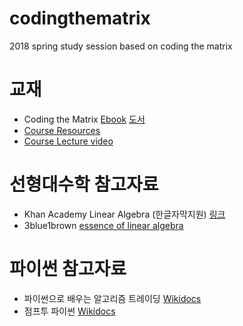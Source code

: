 # codingthematrix
2018 spring study session based on coding the matrix


# 교재
* Coding the Matrix [Ebook](http://www.yes24.co.kr/24/goods/17967245) [도서](http://www.yes24.co.kr/24/goods/17967245)
* [Course Resources](http://codingthematrix.com/)
* [Course Lecture video](https://cs.brown.edu/video/channels/coding-matrix-fall-2014/?page=1)

# 선형대수학 참고자료
* Khan Academy Linear Algebra (한글자막지원) [링크](ttps://www.khanacademy.org/math/linear-algebra)
* 3blue1brown [essence of linear algebra]( https://www.youtube.com/watch?v=kjBOesZCoqc&list=PLZHQObOWTQDPD3MizzM2xVFitgF8hE_ab)

# 파이썬 참고자료
* 파이썬으로 배우는 알고리즘 트레이딩 [Wikidocs](https://wikidocs.net/book/110)
* 점프투 파이썬 [Wikidocs](https://wikidocs.net/book/1)